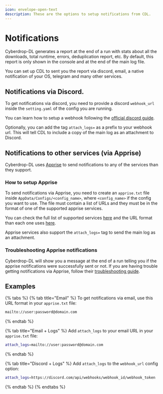 ```yaml
---
icon: envelope-open-text
description: These are the options to setup notifications from CDL.
---
```


# Notifications

Cyberdrop-DL generates a report at the end of a run with stats about all the downloads, total runtime, errors, deduplication report, etc. By default, this report is only shown in the console and at the end of the main log file.

You can set up CDL to sent you the report via discord, email, a native notification of your OS, telegram and many other services.

## Notifications via Discord.

To get notifications via discord, you need to provide a discord `webhook_url` inside the `setting.yaml` of the config you are running.

You can learn how to setup a webhook following the [official discord guide](https://support.discord.com/hc/en-us/articles/228383668-Intro-to-Webhooks).

Optionally, you can add the tag `attach_logs=` as a prefix to your webhook url. This will tell CDL to include a copy of the main log as an attachment to Discord.

## Notifications to other services (via Apprise)

Cyberdrop-DL uses [Apprise](https://github.com/caronc/apprise) to send notifications to any of the services than they support.

### How to setup Apprise

To send notifications via Apprise, you need to create an `apprise.txt` file inside `AppData/Configs/<config_name>`, where `<config_name>` if the config you want to use. The file must contain a list of URLs and they must be in the format of one of the supported apprise services.

You can check the full list of supported services [here](https://github.com/caronc/apprise/wiki) and the URL format than each one uses [here](https://github.com/caronc/apprise?tab=readme-ov-file#supported-notifications).

Apprise services also support the `attach_logs=` tag to send the main log as an attachment.

### Troubleshooting Apprise notifications

Cyberdrop-DL will show you a message at the end of a run telling you if the apprise notifications were successfully sent or not. If you are having trouble getting notifications via Apprise, follow their [troubleshooting guide](https://github.com/caronc/apprise/wiki/Troubleshooting).

## Examples

{% tabs %}
{% tab title="Email" %}
To get notifications via email, use this URL format in your `apprise.txt` file:

```sh
mailto://user:password@domain.com
```
{% endtab %}

{% tab title="Email + Logs" %}
Add `attach_logs` to your email URL in your `apprise.txt` file:

```sh
attach_logs=mailto://user:password@domain.com
```


{% endtab %}

{% tab title="Discord + Logs" %}
Add `attach_logs` to the `webhook_url` config option:

```sh
attach_logs=https://discord.com/api/webhooks/webhook_id/webhook_token
```
{% endtab %}
{% endtabs %}
